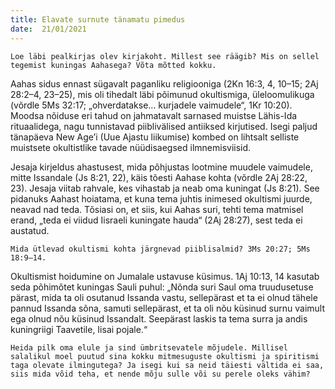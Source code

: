 ```yaml
---
title: Elavate surnute tänamatu pimedus 
date:  21/01/2021  
---
```


`Loe läbi pealkirjas olev kirjakoht. Millest see räägib? Mis on sellel tegemist kuningas Aahasega? Võta mõtted kokku.`

Aahas sidus ennast sügavalt paganliku religiooniga (2Kn 16:3, 4, 10–15; 2Aj 28:2–4, 23–25), mis oli tihedalt läbi põimunud okultismiga, üleloomulikuga (võrdle 5Ms 32:17; „ohverdatakse… kurjadele vaimudele“, 1Kr 10:20). Moodsa nõiduse eri tahud on jahmatavalt sarnased muistse Lähis-Ida rituaalidega, nagu tunnistavad piiblivälised antiiksed kirjutised. Isegi paljud tänapäeva New Age’i (Uue Ajastu liikumise) kombed on lihtsalt selliste muistsete okultistlike tavade nüüdisaegsed ilmnemisviisid.

Jesaja kirjeldus ahastusest, mida põhjustas lootmine muudele vaimudele, mitte Issandale (Js 8:21, 22), käis tõesti Aahase kohta (võrdle 2Aj 28:22, 23). Jesaja viitab rahvale, kes vihastab ja neab oma kuningat (Js 8:21). See pidanuks Aahast hoiatama, et kuna tema juhtis inimesed okultismi juurde, neavad nad teda. Tõsiasi on, et siis, kui Aahas suri, tehti tema matmisel erand, „teda ei viidud Iisraeli kuningate hauda“ (2Aj 28:27), sest teda ei austatud.

`Mida ütlevad okultismi kohta järgnevad piiblisalmid? 3Ms 20:27; 5Ms 18:9–14.`

Okultismist hoidumine on Jumalale ustavuse küsimus. 1Aj 10:13, 14 kasutab seda põhimõtet kuningas Sauli puhul: „Nõnda suri Saul oma truudusetuse pärast, mida ta oli osutanud Issanda vastu, sellepärast et ta ei olnud tähele pannud Issanda sõna, samuti sellepärast, et ta oli nõu küsinud surnu vaimult ega olnud nõu küsinud Issandalt. Seepärast laskis ta tema surra ja andis kuningriigi Taavetile, Iisai pojale.“

`Heida pilk oma elule ja sind ümbritsevatele mõjudele. Millisel salalikul moel puutud sina kokku mitmesuguste okultismi ja spiritismi taga olevate ilmingutega? Ja isegi kui sa neid täiesti vältida ei saa, siis mida võid teha, et nende mõju sulle või su perele oleks vähim?`